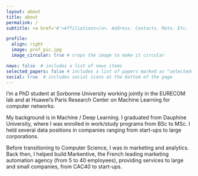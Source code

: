 ```yaml
---
layout: about
title: about
permalink: /
subtitle: <a href='#'>Affiliations</a>. Address. Contacts. Moto. Etc.

profile:
  align: right
  image: prof_pic.jpg
  image_circular: true # crops the image to make it circular

news: false  # includes a list of news items
selected_papers: false # includes a list of papers marked as "selected={true}"
social: true  # includes social icons at the bottom of the page
---
```


I’m a PhD student at Sorbonne University working jointly in the EURECOM lab and at Huawei’s Paris Research Center on Machine Learning for computer networks.
 
My background is in Machine / Deep Learning. I graduated from Dauphine University, where I was enrolled in work/study programs from BSc to MSc. I held several data positions in companies ranging from start-ups to large corporations.

Before transitioning to Computer Science, I was in marketing and analytics. Back then, I helped build Markentive, the French leading marketing automation agency (from 5  to 40 employees), providing services to large and small companies, from CAC40 to start-ups.

